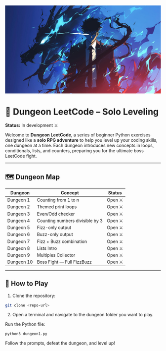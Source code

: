 ![Dungeon LeetCode Banner](https://github.com/Delimaci/Pre-Leetcode/blob/main/assets/images/cover.jpg?raw=true)

# 🏰 Dungeon LeetCode – Solo Leveling

**Status:** In development ⚔️

Welcome to **Dungeon LeetCode**, a series of beginner Python exercises designed like a **solo RPG adventure** to help you level up your coding skills, one dungeon at a time. Each dungeon introduces new concepts in loops, conditionals, lists, and counters, preparing you for the ultimate boss LeetCode fight.

---

## 🗺️ Dungeon Map

| Dungeon       | Concept                            | Status        |
|---------------|------------------------------------|---------------|
| Dungeon 1     | Counting from 1 to n               | Open ⚔️      |
| Dungeon 2     | Themed print loops                 | Open ⚔️      |
| Dungeon 3     | Even/Odd checker                   | Open ⚔️      |
| Dungeon 4     | Counting numbers divisible by 3   | Open ⚔️      |
| Dungeon 5     | Fizz-only output                   | Open ⚔️      |
| Dungeon 6     | Buzz-only output                   | Open ⚔️      |
| Dungeon 7     | Fizz + Buzz combination            | Open ⚔️      |
| Dungeon 8     | Lists Intro                        | Open ⚔️      |
| Dungeon 9     | Multiples Collector                | Open ⚔️      |
| Dungeon 10    | Boss Fight — Full FizzBuzz         | Open ⚔️      |

---



## 📖 How to Play

1. Clone the repository:  
```bash
git clone <repo-url>
```
2. Open a terminal and navigate to the dungeon folder you want to play.

Run the Python file:
```
python3 dungeon1.py
```

Follow the prompts, defeat the dungeon, and level up!
